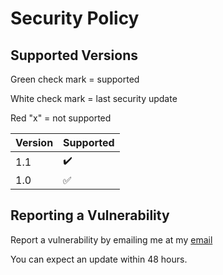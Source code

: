 # Security Policy

## Supported Versions

Green check mark = supported

White check mark = last security update

Red "x"          = not supported

| Version | Supported          |
| ------- | ------------------ |
|   1.1   | :heavy_check_mark: |
|   1.0   | :white_check_mark: |


## Reporting a Vulnerability

Report a vulnerability by emailing me at my [email](mailto:zmanmustang2017@gmail.com)

You can expect an update within 48 hours.

